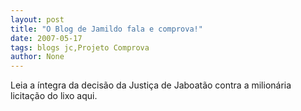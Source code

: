 ```yaml
---
layout: post
title: "O Blog de Jamildo fala e comprova!"
date: 2007-05-17
tags: blogs jc,Projeto Comprova
author: None
---
```

Leia a &iacute;ntegra da decis&atilde;o da Justi&ccedil;a de Jaboat&atilde;o contra a milion&aacute;ria licita&ccedil;&atilde;o do lixo aqui. 